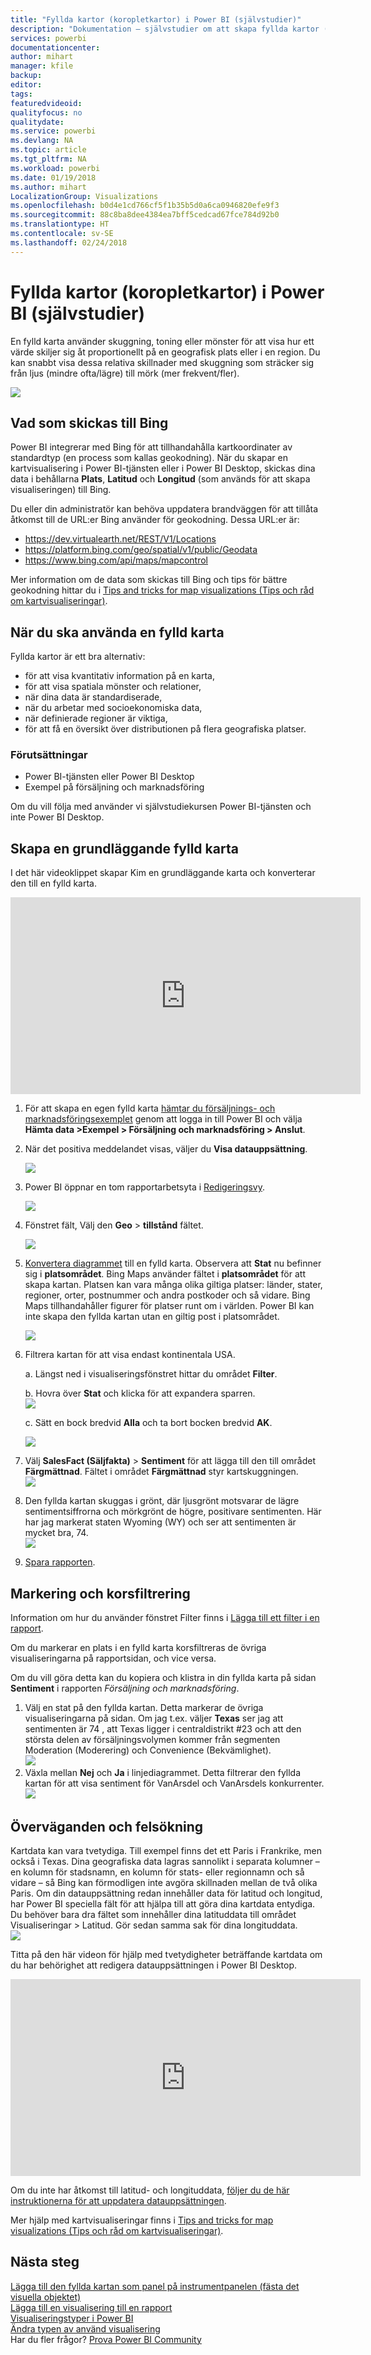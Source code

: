 ```yaml
---
title: "Fyllda kartor (koropletkartor) i Power BI (självstudier)"
description: "Dokumentation – självstudier om att skapa fyllda kartor (koropletkartor) i Power BI"
services: powerbi
documentationcenter: 
author: mihart
manager: kfile
backup: 
editor: 
tags: 
featuredvideoid: 
qualityfocus: no
qualitydate: 
ms.service: powerbi
ms.devlang: NA
ms.topic: article
ms.tgt_pltfrm: NA
ms.workload: powerbi
ms.date: 01/19/2018
ms.author: mihart
LocalizationGroup: Visualizations
ms.openlocfilehash: b0d4e1cd766cf5f1b35b5d0a6ca0946820efe9f3
ms.sourcegitcommit: 88c8ba8dee4384ea7bff5cedcad67fce784d92b0
ms.translationtype: HT
ms.contentlocale: sv-SE
ms.lasthandoff: 02/24/2018
---
```

# <a name="filled-maps-choropleths-in-power-bi-tutorial"></a>Fyllda kartor (koropletkartor) i Power BI (självstudier)
En fylld karta använder skuggning, toning eller mönster för att visa hur ett värde skiljer sig åt proportionellt på en geografisk plats eller i en region.  Du kan snabbt visa dessa relativa skillnader med skuggning som sträcker sig från ljus (mindre ofta/lägre) till mörk (mer frekvent/fler).    

![](media/power-bi-visualization-filled-maps-choropleths/large_map.png)

## <a name="what-is-sent-to-bing"></a>Vad som skickas till Bing
Power BI integrerar med Bing för att tillhandahålla kartkoordinater av standardtyp (en process som kallas geokodning). När du skapar en kartvisualisering i Power BI-tjänsten eller i Power BI Desktop, skickas dina data i behållarna **Plats**, **Latitud** och **Longitud** (som används för att skapa visualiseringen) till Bing.

Du eller din administratör kan behöva uppdatera brandväggen för att tillåta åtkomst till de URL:er Bing använder för geokodning.  Dessa URL:er är:
* https://dev.virtualearth.net/REST/V1/Locations
* https://platform.bing.com/geo/spatial/v1/public/Geodata
* https://www.bing.com/api/maps/mapcontrol

Mer information om de data som skickas till Bing och tips för bättre geokodning hittar du i [Tips and tricks for map visualizations (Tips och råd om kartvisualiseringar)](power-bi-map-tips-and-tricks.md).

## <a name="when-to-use-a-filled-map"></a>När du ska använda en fylld karta
Fyllda kartor är ett bra alternativ:

* för att visa kvantitativ information på en karta,
* för att visa spatiala mönster och relationer,
* när dina data är standardiserade,
* när du arbetar med socioekonomiska data,
* när definierade regioner är viktiga,
* för att få en översikt över distributionen på flera geografiska platser.

### <a name="prerequisites"></a>Förutsättningar
- Power BI-tjänsten eller Power BI Desktop
- Exempel på försäljning och marknadsföring

Om du vill följa med använder vi självstudiekursen Power BI-tjänsten och inte Power BI Desktop.

## <a name="create-a-basic-filled-map"></a>Skapa en grundläggande fylld karta
I det här videoklippet skapar Kim en grundläggande karta och konverterar den till en fylld karta.

<iframe width="560" height="315" src="https://www.youtube.com/embed/ajTPGNpthcg" frameborder="0" allowfullscreen></iframe>


1. För att skapa en egen fylld karta [hämtar du försäljnings- och marknadsföringsexemplet](sample-datasets.md) genom att logga in till Power BI och välja **Hämta data \>Exempel \> Försäljning och marknadsföring \> Anslut**.
2. När det positiva meddelandet visas, väljer du **Visa datauppsättning**.

   ![](media/power-bi-visualization-filled-maps-choropleths/power-bi-view-dataset.png)
3. Power BI öppnar en tom rapportarbetsyta i [Redigeringsvy](service-interact-with-a-report-in-editing-view.md).

    ![](media/power-bi-visualization-filled-maps-choropleths/power-bi-blank-canvas.png)
4. Fönstret fält, Välj den **Geo** \> **tillstånd** fältet.    

   ![](media/power-bi-visualization-filled-maps-choropleths/img002.png)
5. [Konvertera diagrammet](power-bi-report-change-visualization-type.md) till en fylld karta. Observera att **Stat** nu befinner sig i **platsområdet**. Bing Maps använder fältet i **platsområdet** för att skapa kartan.  Platsen kan vara många olika giltiga platser: länder, stater, regioner, orter, postnummer och andra postkoder och så vidare. Bing Maps tillhandahåller figurer för platser runt om i världen. Power BI kan inte skapa den fyllda kartan utan en giltig post i platsområdet.  

   ![](media/power-bi-visualization-filled-maps-choropleths/img003.png)
6. Filtrera kartan för att visa endast kontinentala USA.

   a.  Längst ned i visualiseringsfönstret hittar du området **Filter**.

   b.  Hovra över **Stat** och klicka för att expandera sparren.  
   ![](media/power-bi-visualization-filled-maps-choropleths/img004.png)

   c.  Sätt en bock bredvid **Alla** och ta bort bocken bredvid **AK**.

   ![](media/power-bi-visualization-filled-maps-choropleths/img005.png)
7. Välj **SalesFact (Säljfakta)** \> **Sentiment** för att lägga till den till området **Färgmättnad**. Fältet i området **Färgmättnad** styr kartskuggningen.  
   ![](media/power-bi-visualization-filled-maps-choropleths/power-bi-color-saturation.png)
8. Den fyllda kartan skuggas i grönt, där ljusgrönt motsvarar de lägre sentimentsiffrorna och mörkgrönt de högre, positivare sentimenten.  Här har jag markerat staten Wyoming (WY) och ser att sentimenten är mycket bra, 74.  
   ![](media/power-bi-visualization-filled-maps-choropleths/img007.png)
9. [Spara rapporten](service-report-save.md).

## <a name="highlighting-and-cross-filtering"></a>Markering och korsfiltrering
Information om hur du använder fönstret Filter finns i [Lägga till ett filter i en rapport](power-bi-report-add-filter.md).

Om du markerar en plats i en fylld karta korsfiltreras de övriga visualiseringarna på rapportsidan, och vice versa.

Om du vill göra detta kan du kopiera och klistra in din fyllda karta på sidan **Sentiment** i rapporten *Försäljning och marknadsföring*.

1. Välj en stat på den fyllda kartan.  Detta markerar de övriga visualiseringarna på sidan. Om jag t.ex. väljer **Texas** ser jag att sentimenten är 74 , att Texas ligger i centraldistrikt \#23 och att den största delen av försäljningsvolymen kommer från segmenten Moderation (Moderering) och Convenience (Bekvämlighet).   
   ![](media/power-bi-visualization-filled-maps-choropleths/img008.png)
2. Växla mellan **Nej** och **Ja** i linjediagrammet. Detta filtrerar den fyllda kartan för att visa sentiment för VanArsdel och VanArsdels konkurrenter.  
   ![](media/power-bi-visualization-filled-maps-choropleths/img009.gif)

## <a name="considerations-and-troubleshooting"></a>Överväganden och felsökning
Kartdata kan vara tvetydiga.  Till exempel finns det ett Paris i Frankrike, men också i Texas. Dina geografiska data lagras sannolikt i separata kolumner – en kolumn för stadsnamn, en kolumn för stats- eller regionnamn och så vidare – så Bing kan förmodligen inte avgöra skillnaden mellan de två olika Paris. Om din datauppsättning redan innehåller data för latitud och longitud, har Power BI speciella fält för att hjälpa till att göra dina kartdata entydiga. Du behöver bara dra fältet som innehåller dina latituddata till området Visualiseringar \> Latitud.  Gör sedan samma sak för dina longituddata.  
![](media/power-bi-visualization-filled-maps-choropleths/pbi_latitude.png)

Titta på den här videon för hjälp med tvetydigheter beträffande kartdata om du har behörighet att redigera datauppsättningen i Power BI Desktop.

<iframe width="560" height="315" src="https://www.youtube.com/embed/Co2z9b-s_yM" frameborder="0" allowfullscreen></iframe>

Om du inte har åtkomst till latitud- och longituddata, [följer du de här instruktionerna för att uppdatera datauppsättningen](https://support.office.com/article/Maps-in-Power-View-8A9B2AF3-A055-4131-A327-85CC835271F7).

Mer hjälp med kartvisualiseringar finns i [Tips and tricks for map visualizations (Tips och råd om kartvisualiseringar)](power-bi-map-tips-and-tricks.md).

## <a name="next-steps"></a>Nästa steg
[Lägga till den fyllda kartan som panel på instrumentpanelen (fästa det visuella objektet)](service-dashboard-tiles.md)    
 [Lägga till en visualisering till en rapport](power-bi-report-add-visualizations-i.md)  
 [Visualiseringstyper i Power BI](power-bi-visualization-types-for-reports-and-q-and-a.md)    
 [Ändra typen av använd visualisering](power-bi-report-change-visualization-type.md)      
Har du fler frågor? [Prova Power BI Community](http://community.powerbi.com/)
